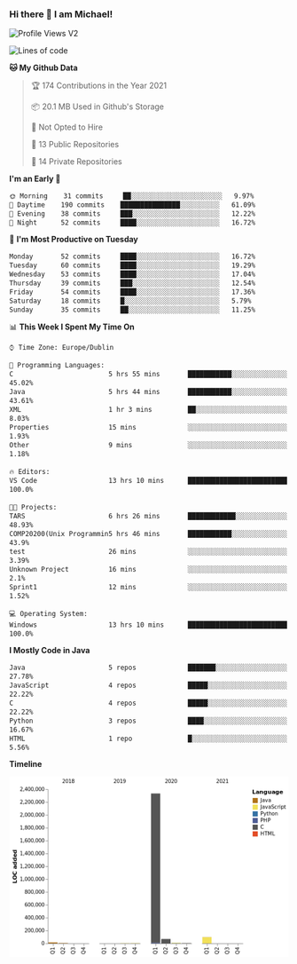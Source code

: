### Hi there 👋 I am Michael!

![Profile Views V2](https://komarev.com/ghpvc/?username=AppDevMichael)

<!--START_SECTION:waka-->
![Lines of code](https://img.shields.io/badge/From%20Hello%20World%20I%27ve%20Written-2.5%20million%20lines%20of%20code-blue)

**🐱 My Github Data** 

> 🏆 174 Contributions in the Year 2021
 > 
> 📦 20.1 MB Used in Github's Storage 
 > 
> 🚫 Not Opted to Hire
 > 
> 📜 13 Public Repositories 
 > 
> 🔑 14 Private Repositories  
 > 
**I'm an Early 🐤** 

```text
🌞 Morning    31 commits     ██░░░░░░░░░░░░░░░░░░░░░░░   9.97% 
🌆 Daytime    190 commits    ███████████████░░░░░░░░░░   61.09% 
🌃 Evening    38 commits     ███░░░░░░░░░░░░░░░░░░░░░░   12.22% 
🌙 Night      52 commits     ████░░░░░░░░░░░░░░░░░░░░░   16.72%

```
📅 **I'm Most Productive on Tuesday** 

```text
Monday       52 commits     ████░░░░░░░░░░░░░░░░░░░░░   16.72% 
Tuesday      60 commits     ████░░░░░░░░░░░░░░░░░░░░░   19.29% 
Wednesday    53 commits     ████░░░░░░░░░░░░░░░░░░░░░   17.04% 
Thursday     39 commits     ███░░░░░░░░░░░░░░░░░░░░░░   12.54% 
Friday       54 commits     ████░░░░░░░░░░░░░░░░░░░░░   17.36% 
Saturday     18 commits     █░░░░░░░░░░░░░░░░░░░░░░░░   5.79% 
Sunday       35 commits     ██░░░░░░░░░░░░░░░░░░░░░░░   11.25%

```


📊 **This Week I Spent My Time On** 

```text
⌚︎ Time Zone: Europe/Dublin

💬 Programming Languages: 
C                        5 hrs 55 mins       ███████████░░░░░░░░░░░░░░   45.02% 
Java                     5 hrs 44 mins       ███████████░░░░░░░░░░░░░░   43.61% 
XML                      1 hr 3 mins         ██░░░░░░░░░░░░░░░░░░░░░░░   8.03% 
Properties               15 mins             ░░░░░░░░░░░░░░░░░░░░░░░░░   1.93% 
Other                    9 mins              ░░░░░░░░░░░░░░░░░░░░░░░░░   1.18%

🔥 Editors: 
VS Code                  13 hrs 10 mins      █████████████████████████   100.0%

🐱‍💻 Projects: 
TARS                     6 hrs 26 mins       ████████████░░░░░░░░░░░░░   48.93% 
COMP20200(Unix Programmin5 hrs 46 mins       ███████████░░░░░░░░░░░░░░   43.9% 
test                     26 mins             ░░░░░░░░░░░░░░░░░░░░░░░░░   3.39% 
Unknown Project          16 mins             ░░░░░░░░░░░░░░░░░░░░░░░░░   2.1% 
Sprint1                  12 mins             ░░░░░░░░░░░░░░░░░░░░░░░░░   1.52%

💻 Operating System: 
Windows                  13 hrs 10 mins      █████████████████████████   100.0%

```

**I Mostly Code in Java** 

```text
Java                     5 repos             ███████░░░░░░░░░░░░░░░░░░   27.78% 
JavaScript               4 repos             █████░░░░░░░░░░░░░░░░░░░░   22.22% 
C                        4 repos             █████░░░░░░░░░░░░░░░░░░░░   22.22% 
Python                   3 repos             ████░░░░░░░░░░░░░░░░░░░░░   16.67% 
HTML                     1 repo              █░░░░░░░░░░░░░░░░░░░░░░░░   5.56%

```


**Timeline**

![Chart not found](https://raw.githubusercontent.com/AppDevMichael/AppDevMichael/master/charts/bar_graph.png) 


<!--END_SECTION:waka-->


